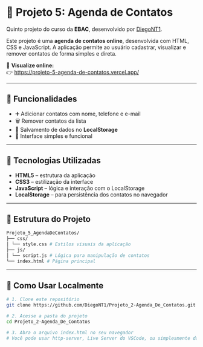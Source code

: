 # 📒 Projeto 5: Agenda de Contatos

Quinto projeto do curso da **EBAC**, desenvolvido por [DiegoNT1](https://github.com/DiegoNT1).

Este projeto é uma **agenda de contatos online**, desenvolvida com HTML, CSS e JavaScript. A aplicação permite ao usuário cadastrar, visualizar e remover contatos de forma simples e direta.

🔗 **Visualize online:**  
👉 https://projeto-5-agenda-de-contatos.vercel.app/

---

## 📇 Funcionalidades

- ➕ Adicionar contatos com nome, telefone e e-mail  
- 🗑️ Remover contatos da lista  
- 💾 Salvamento de dados no **LocalStorage**  
- 🎨 Interface simples e funcional

---

## 🚀 Tecnologias Utilizadas

- **HTML5** – estrutura da aplicação  
- **CSS3** – estilização da interface  
- **JavaScript** – lógica e interação com o LocalStorage  
- **LocalStorage** – para persistência dos contatos no navegador

---

## 📁 Estrutura do Projeto

```bash
Projeto_5_AgendaDeContatos/
├── css/
│ └── style.css # Estilos visuais da aplicação
├── js/
│ └── script.js # Lógica para manipulação de contatos
└── index.html # Página principal
```


---

## 🧪 Como Usar Localmente

```bash
# 1. Clone este repositório
git clone https://github.com/DiegoNT1/Projeto_2-Agenda_De_Contatos.git

# 2. Acesse a pasta do projeto
cd Projeto_2-Agenda_De_Contatos

# 3. Abra o arquivo index.html no seu navegador
# Você pode usar http-server, Live Server do VSCode, ou simplesmente dar duplo clique no arquivo.
```
